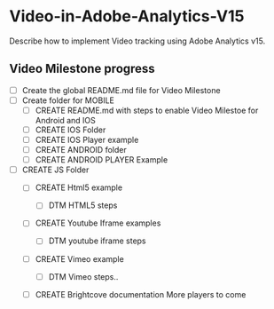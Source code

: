 # Video-in-Adobe-Analytics-V15

Describe how to implement Video tracking using Adobe Analytics v15. 

## Video Milestone progress

- [ ] Create the global README.md file for Video Milestone
- [ ] Create folder for MOBILE
  - [ ] CREATE README.md with steps to enable Video Milestoe for Android and IOS
  - [ ] CREATE IOS Folder
  - [ ] CREATE IOS Player example
  - [ ] CREATE ANDROID folder
  - [ ] CREATE ANDROID PLAYER Example
- [ ] CREATE JS Folder
  - [ ] CREATE Html5 example
    - [ ] DTM HTML5 steps
  - [ ] CREATE Youtube Iframe examples
	- [ ] DTM youtube iframe steps
  - [ ] CREATE Vimeo example
    - [ ] DTM Vimeo steps..
  - [ ] CREATE Brightcove documentation
  More players to come
  
